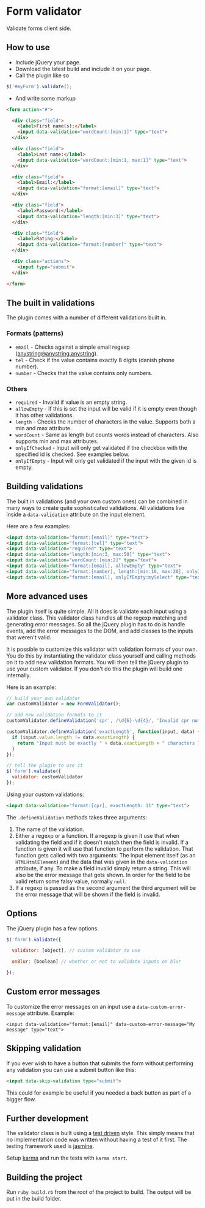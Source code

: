 # Form validator

Validate forms client side.

## How to use

- Include jQuery your page.
- Download the latest build and include it on your page.
- Call the plugin like so

```javascript
$('#myForm').validate();
```

- And write some markup

```html
<form action="#">

  <div class="field">
    <label>First name(s):</label>
    <input data-validation="wordCount:[min:1]" type="text">
  </div>

  <div class="field">
    <label>Last name:</label>
    <input data-validation="wordCount:[min:1, max:1]" type="text">
  </div>

  <div class="field">
    <label>Email:</label>
    <input data-validation="format:[email]" type="text">
  </div>

  <div class="field">
    <label>Password:</label>
    <input data-validation="length:[min:3]" type="text">
  </div>

  <div class="field">
    <label>Rating:</label>
    <input data-validation="format:[number]" type="text">
  </div>

  <div class="actions">
    <input type="submit">
  </div>

</form>
```

## The built in validations
The plugin comes with a number of different validations built in.

### Formats (patterns)
- `email` - Checks against a simple email regexp (anystring@anystring.anystring).
- `tel` - Check if the value contains exactly 8 digits (danish phone number).
- `number` - Checks that the value contains only numbers.

### Others
- `required` - Invalid if value is an empty string.
- `allowEmpty` - If this is set the input will be valid if it is empty even though it has other validations.
- `length` - Checks the number of characters in the value. Supports both a min and max attribute.
- `wordCount` - Same as length but counts words instead of characters. Also supports min and max attributes.
- `onlyIfChecked` - Input will only get validated if the checkbox with the specified id is checked. See examples below.
- `onlyIfEmpty` - Input will only get validated if the input with the given id is empty.

## Building validations
The built in validations (and your own custom ones) can be combined in many ways to create quite sophisticated validations. All validations live inside a `data-validation` attribute on the input element.

Here are a few examples:

```html
<input data-validation="format:[email]" type="text">
<input data-validation="format:[tel]" type="text">
<input data-validation="required" type="text">
<input data-validation="length:[min:3, max:50]" type="text">
<input data-validation="wordCount:[min:2]" type="text">
<input data-validation="format:[email], allowEmpty" type="text">
<input data-validation="format:[number], length:[min:10, max:20], onlyIfChecked:myCheckbox" type="text">
<input data-validation="format:[email], onlyIfEmpty:mySelect" type="text">
```

## More advanced uses
The plugin itself is quite simple. All it does is validate each input using a validator class. This validator class handles all the regexp matching and generating error messages. So all the jQuery plugin has to do is handle events, add the error messages to the DOM, and add classes to the inputs that weren't valid.

It is possible to customize this validator with validation formats of your own. You do this by instantiating the validator class yourself and calling methods on it to add new validation formats. You will then tell the jQuery plugin to use your custom validator. If you don't do this the plugin will build one internally.

Here is an example:

```javascript
// build your own validator
var customValidator = new FormValidator();

// add new validation formats to it
customValidator.defineValidation('cpr', /\d{6}-\d{4}/, 'Invalid cpr number');

customValidator.defineValidation('exactLength', function(input, data) {
  if (input.value.length != data.exactLength) {
    return "Input must be exactly " + data.exactLength + " characters long";
  }
});

// tell the plugin to use it
$('form').validate({
  validator: customValidator
});
```

Using your custom validations:

```html
<input data-validation="format:[cpr], exactLength: 11" type="text">
```

The `.defineValidation` methods takes three arguments:

1. The name of the validation.
2. Either a regexp or a function. If a regexp is given it use that when validating the field and if it doesn't match then the field is invalid. If a function is given it will use that function to perform the validation. That function gets called with two arguments: The input element itself (as an `HTMLHtmlElement`) and the data that was given in the `data-validation` attribute, if any. To make a field invalid simply return a string. This will also be the error message that gets shown. In order for the field to be valid return some falsy value, normally `null`.
3. If a regexp is passed as the second argument the third argument will be the error message that will be shown if the field is invalid.

## Options
The jQuery plugin has a few options.

```javascript
$('form').validate({

  validator: [object], // custom validator to use

  onBlur: [boolean] // whether or not to validate inputs on blur

});
```

## Custom error messages
To customize the error messages on an input use a `data-custom-error-message` attribute. Example:

`<input data-validation="format:[email]" data-custom-error-message="My message" type="text">`

## Skipping validation
If you ever wish to have a button that submits the form without performing any validation you can use a submit button like this:

```html
<input data-skip-validation type="submit">
```

This could for example be useful if you needed a back button as part of a bigger flow.

## Further development
The validator class is built using a [test driven](http://en.wikipedia.org/wiki/Test-driven_development) style. This simply means that no implementation code was written without having a test of it first. The testing framework used is [jasmine](http://pivotal.github.io/jasmine/).

Setup [karma](http://karma-runner.github.io/) and run the tests with `karma start`.

## Building the project
Run `ruby build.rb` from the root of the project to build. The output will be put in the build folder.
